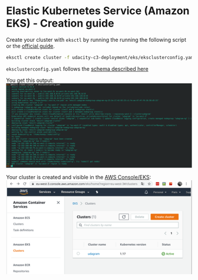 # Elastic Kubernetes Service (Amazon EKS) - Creation guide

Create your cluster with `eksctl` by running the running the following script or the [official guide](https://eksctl.io/usage/creating-and-managing-clusters/).

```bash
eksctl create cluster -f udacity-c3-deployment/eks/eksclusterconfig.yaml
```

`eksclusterconfig.yaml` follows the [schema described here](https://eksctl.io/usage/schema/)

You get this output:
![eksclustercreation](../../screenshots/eksclustercreation.png)

Your cluster is created and visible in the [AWS Console/EKS](https://eu-west-3.console.aws.amazon.com/eks/home#/clusters):
![eksclusterconsole](../../screenshots/eksclusterconsole.png)